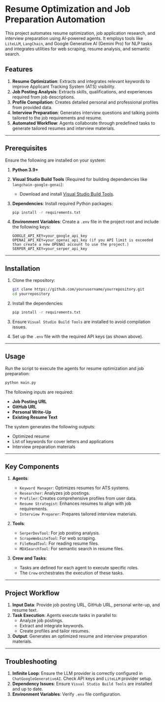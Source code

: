 # Resume Optimization and Job Preparation Automation

This project automates resume optimization, job application research, and interview preparation using AI-powered agents. It employs tools like `LiteLLM`, `LangChain`, and Google Generative AI (Gemini Pro) for NLP tasks and integrates utilities for web scraping, resume analysis, and semantic search.

## Features

1. **Resume Optimization**: Extracts and integrates relevant keywords to improve Applicant Tracking System (ATS) visibility.
2. **Job Posting Analysis**: Extracts skills, qualifications, and experiences required from job descriptions.
3. **Profile Compilation**: Creates detailed personal and professional profiles from provided data.
4. **Interview Preparation**: Generates interview questions and talking points tailored to the job requirements and resume.
5. **Automated Workflow**: Agents collaborate through predefined tasks to generate tailored resumes and interview materials.

---

## Prerequisites

Ensure the following are installed on your system:

1. **Python 3.9+**
2. **Visual Studio Build Tools** (Required for building dependencies like `langchain-google-genai`):
   - Download and install [Visual Studio Build Tools](https://visualstudio.microsoft.com/visual-cpp-build-tools/).

3. **Dependencies**: Install required Python packages:

   ```bash
   pip install -r requirements.txt
   ```

4. **Environment Variables**:
   Create a `.env` file in the project root and include the following keys:

   ```env
   GOOGLE_API_KEY=your_google_api_key
   OPENAI_API_KEY=your_openai_api_key (if you API limit is exceeded than create a new OPENAI account to use the project.)
   SERPER_API_KEY=your_serper_api_key
   ```

---

## Installation

1. Clone the repository:
   ```bash
   git clone https://github.com/yourusername/yourrepository.git
   cd yourrepository
   ```

2. Install the dependencies:
   ```bash
   pip install -r requirements.txt
   ```

3. Ensure `Visual Studio Build Tools` are installed to avoid compilation issues.

4. Set up the `.env` file with the required API keys (as shown above).

---

## Usage

Run the script to execute the agents for resume optimization and job preparation:

```bash
python main.py
```

The following inputs are required:

- **Job Posting URL**
- **GitHub URL**
- **Personal Write-Up**
- **Existing Resume Text**

The system generates the following outputs:

- Optimized resume
- List of keywords for cover letters and applications
- Interview preparation materials

---

## Key Components

1. **Agents**:
   - `Keyword Manager`: Optimizes resumes for ATS systems.
   - `Researcher`: Analyzes job postings.
   - `Profiler`: Creates comprehensive profiles from user data.
   - `Resume Strategist`: Enhances resumes to align with job requirements.
   - `Interview Preparer`: Prepares tailored interview materials.

2. **Tools**:
   - `SerperDevTool`: For job posting analysis.
   - `ScrapeWebsiteTool`: For web scraping.
   - `FileReadTool`: For reading resume files.
   - `MDXSearchTool`: For semantic search in resume files.

3. **Crew and Tasks**:
   - Tasks are defined for each agent to execute specific roles.
   - The `Crew` orchestrates the execution of these tasks.

---

## Project Workflow

1. **Input Data**: Provide job posting URL, GitHub URL, personal write-up, and resume text.
2. **Task Execution**: Agents execute tasks in parallel to:
   - Analyze job postings.
   - Extract and integrate keywords.
   - Create profiles and tailor resumes.
3. **Output**: Generates an optimized resume and interview preparation materials.

---

## Troubleshooting

1. **Infinite Loop**: Ensure the LLM provider is correctly configured in `ChatGoogleGenerativeAI`. Check API keys and `LiteLLM` provider setup.
2. **Dependency Issues**: Ensure `Visual Studio Build Tools` are installed and up to date.
3. **Environment Variables**: Verify `.env` file configuration.

